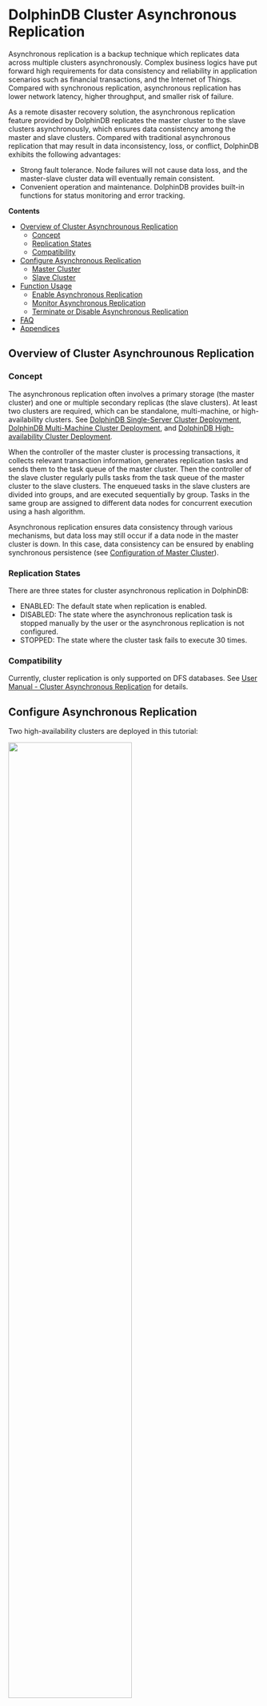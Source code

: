 # DolphinDB Cluster Asynchronous Replication

Asynchronous replication is a backup technique which replicates data across multiple clusters asynchronously. Complex business logics have put forward high requirements for data consistency and reliability in application scenarios such as financial transactions, and the Internet of Things. Compared with synchronous replication, asynchronous replication has lower network latency, higher throughput, and smaller risk of failure.

As a remote disaster recovery solution, the asynchronous replication feature provided by DolphinDB replicates the master cluster to the slave clusters asynchronously, which ensures data consistency among the master and slave clusters. Compared with traditional asynchronous replication that may result in data inconsistency, loss, or conflict, DolphinDB exhibits the following advantages:

- Strong fault tolerance. Node failures will not cause data loss, and the master-slave cluster data will eventually remain consistent.
- Convenient operation and maintenance. DolphinDB provides built-in functions for status monitoring and error tracking.

**Contents**
- [Overview of Cluster Asynchrounous Replication](#overview-of-cluster-asynchrounous-replication)
  - [Concept](#concept)
  - [Replication States](#replication-states)
  - [Compatibility](#compatibility)
- [Configure Asynchronous Replication](#configure-asynchronous-replication)
  - [Master Cluster](#master-cluster)
  - [Slave Cluster](#slave-cluster)
- [Function Usage](#function-usage)
  - [Enable Asynchronous Replication](#enable-asynchronous-replication)
  - [Monitor Asynchronous Replication](#monitor-asynchronous-replication)
  - [Terminate or Disable Asynchronous Replication](#terminate-or-disable-asynchronous-replication)
- [FAQ](#faq)
- [Appendices](#appendices)

## Overview of Cluster Asynchrounous Replication

### Concept

The asynchronous replication often involves a primary storage (the master cluster) and one or multiple secondary replicas (the slave clusters). At least two clusters are required, which can be standalone, multi-machine, or high-availability clusters. See [DolphinDB Single-Server Cluster Deployment](./single_machine_cluster_deploy.md), [DolphinDB Multi-Machine Cluster Deployment](./multi_machine_cluster_deployment.md), and [DolphinDB High-availability Cluster Deployment](./ha_cluster_deployment.md).

When the controller of the master cluster is processing transactions, it collects relevant transaction information, generates replication tasks and sends them to the task queue of the master cluster. Then the controller of the slave cluster regularly pulls tasks from the task queue of the master cluster to the slave clusters. The enqueued tasks in the slave clusters are divided into groups, and are executed sequentially by group. Tasks in the same group are assigned to different data nodes for concurrent execution using a hash algorithm.

Asynchronous replication ensures data consistency through various mechanisms, but data loss may still occur if a data node in the master cluster is down. In this case, data consistency can be ensured by enabling synchronous persistence (see [Configuration of Master Cluster](###master_cluster)).

### Replication States

There are three states for cluster asynchronous replication in DolphinDB:

- ENABLED: The default state when replication is enabled.
- DISABLED: The state where the asynchronous replication task is stopped manually by the user or the asynchronous replication is not configured.
- STOPPED: The state where the cluster task fails to execute 30 times.

### Compatibility

Currently, cluster replication is only supported on DFS databases. See [User Manual - Cluster Asynchronous Replication](https://www.dolphindb.com/help/DatabaseandDistributedComputing/Database/ClusterAsyncReplication.html) for details.

## Configure Asynchronous Replication

Two high-availability clusters are deployed in this tutorial:

<img src="./images/async_replication/2_1.png" width=70%>

The configuration file for the master cluster is in the */dolphindb/server/cluster1/config* directory, and that for the slave cluster is in the */dolphindb/server/cluster2/config* directory. See [User Manual - Configuration](https://www.dolphindb.com/help/DatabaseandDistributedComputing/Configuration/index.html) for details.

### Master Cluster

(1) Log in the P1 server and navigate to the */dolphindb/server/cluster1/config* directory.

(2) Configure the controller:

- Execute the following shell command to modify the *controller.cfg* file:

```
vim ./controller.cfg
```

- Specify the number of slave cluster as 1.

```
clusterReplicationSlaveNum=1
```

(3) Configure the data node:

- Modify the *cluster.cfg* file:

```
vim ./cluster.cfg
```

- Add the following parameters to the *.cfg* file

```
clusterReplicationMode=master
clusterReplicationWorkDir=/dolphindb/server/cluster1/replication
clusterReplicationSyncPersistence=false
```

The parameter *clusterReplicationSyncPersistence* specifies a Boolean value indicating whether to persist data of write tasks synchronously or asynchronously. Note that the synchronous persistence ensures data consistency but may affect transaction efficiency, while asynchronous persistence improves performance but may cause data loss in node crashes.

(4) Repeat step 1 to 3 on the other servers of the master cluster to synchronize the configuration. In this example, the P2 and P3 servers are configured in the same way.

### Slave Cluster

(1) Log in the server P1 and direct to the */dolphindb/server/cluster2/confi*g directory.

(2) Configure the controller:

- Execute the following shell command to modify the *controller.cfg* file:

```
vim ./controller.cfg
```

- Specify IP:port of the controller of the master cluster.

```
clusterReplicationMasterCtl=10.0.0.1:8848
```

If the master cluster is a high-availability cluster, any controller in the raft group can be specified. This example uses the controller of server P1.

(3) Configure the data node:

- Modify the *cluster.cfg* file:

```
vim ./cluster.cfg
```

- Add the following parameters to the *.cfg* file

```
clusterReplicationMode=slave
clusterReplicationExecutionUsername=admin
clusterReplicationExecutionPassword=123456
```

The specified user must have been granted to process transactions, i.e., the operations on the master cluster can be executed on the slave clusters by the user. Otherwise the asynchronous tasks would fail. See details of [User Access Control](https://www.dolphindb.com/help/SystemManagement/UserAccessControl.html).

(4) Repeat step 1 to 3 on the other servers of the slave cluster to synchronize the configuration. 

## Function Usage

The following example uses a data node of the master cluster (hereinafter referred as dataNodeMaster) and a data node of the slave cluster (hereinafter referred as dataNodeSlave) to demonstrate the asynchronous replication feature in DolphinDB.

### Enable Asynchronous Replication

(1) Create a database on dataNodeMaster for later reference:

```
// create database testDB
login("admin", "123456")
dbName = "dfs://testDB"
if(existsDatabase(dbName)){
  dropDatabase(dbName)
}
db = database(dbName, VALUE, 2023.01.01..2023.12.31)
```

(2) Enable asynchronous replication

By default, asynchronous replication is enabled for a cluster, but it is disabled for a new database that is created within the cluster. You can use the function `setDatabaseForClusterReplication` on a data node of the master cluster (dataNodeMaster in this example) to enable asynchronous replication for a specific database.

```
setDatabaseForClusterReplication(db, true)
```

(3) Check whether asynchronous replication is enabled for the databases:

```
schema(db).clusterReplicationEnabled
```

Returning true means asynchronous replication is enabled. Alternatively, you can use function `getDatabaseClusterReplicationStatus` to check the replication status of all databases. Note that the function only takes effect when the databases already contain data.

```
getDatabaseClusterReplicationStatus()
```

The result is shown as follows:

<img src="./images/async_replication/3_1.png" width=40%>

### Monitor Asynchronous Replication

(1) Execute the following script on dataNodeMaster to create a DFS table:

```
// create a DFS table
tbName = "testTB"
colNames = `SecurityID`DateTime`PreClosePx`OpenPx`HighPx`LowPx`LastPx`Volume`Amount
colTypes = [SYMBOL, DATETIME, DOUBLE, DOUBLE, DOUBLE, DOUBLE, DOUBLE, INT, DOUBLE]
schemaTable = table(1:0, colNames, colTypes)
db.createPartitionedTable(table=schemaTable, tableName=tbName, partitionColumns=`DateTime)
```

(2) Check whether the slave cluster has replicated the databases and tables in the master cluster on dataNodeSlave:

```
loadTable("dfs://testDB", "testTB")
```

If the execution succeeded, the slave cluster has replicated the database dfs://testDB and table tableTB from the master cluster.

(3) Then simulate the 1-minute OHLC data of 5,000 stock for a day on dataNodeMaster:

```
// simulate the data and write to the table
n = 1210000
randPrice = round(10+rand(1.0, 100), 2)
randVolume = 100+rand(100, 100)
SecurityID = lpad(string(take(0..4999, 5000)), 6, `0)
DateTime = (2023.01.08T09:30:00 + take(0..120, 121)*60).join(2023.01.08T13:00:00 + take(0..120, 121)*60)
PreClosePx = rand(randPrice, n)
OpenPx = rand(randPrice, n)
HighPx = rand(randPrice, n)
LowPx = rand(randPrice, n)
LastPx = rand(randPrice, n)
Volume = int(rand(randVolume, n))
Amount = round(LastPx*Volume, 2)
tmp = cj(table(SecurityID), table(DateTime))
t = tmp.join!(table(PreClosePx, OpenPx, HighPx, LowPx, LastPx, Volume, Amount))
dbName = "dfs://testDB"
tbName = "testTB"
loadTable(dbName, tbName).append!(t)
```

(4) Check whether the data has been replicated to the slave clusters:

```
select count(*) from loadTable("dfs://testDB", "testTB")
```

The result shows: 

<img src="./images/async_replication/3_2.png" width=30%>

The table on the slave cluster contains 1,210,000 records, meaning the data has been replicated.

To get the detailed status information about asynchronous replication, you can use the following functions:

- `getMasterReplicationStatus`
- `getSlaveReplicationStatus`
- `getRecentSlaveReplicationInfo`
- `getClusterReplicationMetrics`

(5) Check the task queue status of the master cluster on dataNodeMaster:

```
rpc(getControllerAlias(), getMasterReplicationStatus)
```

The function `getMasterReplicationStatus` can only be executed on a controller (which can be accessed with function `rpc`). It returns:

<img src="./images/async_replication/3_3.png" width=80%>

As shown above, three replication tasks are generated on the master cluster: 1- creating databases, 2- creating tables, and  3- writing data.

(6) Accordingly, call the function getSlaveReplicationStatus[ ](https://www.dolphindb.cn/cn/help/FunctionsandCommands/FunctionReferences/g/getSlaveReplicationStatus.html?highlight=异步复制)on dataNodeSlave to check the task queue status of the slave clusters:

```
rpc(getControllerAlias(), getSlaveReplicationStatus)
```

It returns

<img src="./images/async_replication/3_4.png" width=80%>

The result indicates that the slave cluster receives the three replication tasks and the tasks have been finished.



To retrieve further replication information on dataNodeSlave, you can use:

-  `getRecentSlaveReplicationInfo` on dataNodeSlave to check the latest task status of each slave cluster:

```
rpc(getControllerAlias(), getRecentSlaveReplicationInfo)
```

It returns

<img src="./images/async_replication/3_5.png" width=70%>

As shown above, the latest task was received via the controller 10.0.0.3:8711, and the last finished task ID is 3.

- `getClusterReplicationMetrics` on dataNodeSlave to check the task progress in the slave cluster.

```
rpc(getControllerAlias(), getClusterReplicationMetrics, 30)
```

The last parameter *secs* specifies the time range of the returned replication metrics. The function returns: 

<img src="./images/async_replication/3_6.png" width=70%>

The result shows that three tasks have been finished in the last 30 seconds, and the average elapsed time is 00:00:00.537.

**Note**: If the parameter *secs* is set to -1, the function returns the replication metrics since asynchronous replication was enabled.

### Terminate or Disable Asynchronous Replication

Execute the following script to temporarily stop the asynchronous replication:

```
rpc(getControllerAlias(), stopClusterReplication)
```

If it is called on the master cluster, the replication status is marked as "DISABLED", and the subsequent tasks will not be put in the task queue. If it is called on the slave cluster, the slave cluster stops receiving new replication tasks, but the tasks that are already in progress will not be stopped.

To restart asynchronous replication, call function `startClusterReplication` on a controller. The cluster status will be marked as "ENABLED". 

To disable asynchronous replication after tasks are completed, use function `setDatabaseForClusterReplication`.

```
setDatabaseForClusterReplication(db, false)
```

## FAQ

**Q: Replication is not enabled**

The following error message is reported:

<img src="./images/async_replication/4_1.png" width=60%>

Asynchronous replication is not properly configured for the cluster. See Chap 02.

**Q: Abnormal termination of replication tasks**

The replication tasks may be terminated abnormally due to exception: 

<img src="./images/async_replication/4_2.png" width=80%>

Use function getSlaveReplicationStatus to check the task status and the result shows the task with ID 938 has "FAILED". The cluster status is "STOPPED".

The task failure could be due to insufficient disk capacity, no file write permission, and etc. The last column **details** displays the reason for the failure. To re-execute all failed tasks on the slave clusters, use getSlaveReplicationStatus to restart asynchronous replication.

If the issue cannot be solved, please contact our support engineers for help. You can temporarily skip the task and continue to execute subsequent tasks by executing the following script on a data node of the slave cluster:

```
rpc(getControllerAlias(), skipClusterReplicationTask, 938)
rpc(getControllerAlias(), startClusterReplication)
```

The script first skips the failed task 938 with skipClusterReplicationTask , and then restarts the replication with startClusterReplication. The skipped task will be marked as "finished".

## Appendices

Asynchronous replication demo (master cluster):

demo_asynMaster.dos: [Asynchronous_Replication](https://github.com/dolphindb/Tutorials_CN/blob/master/script/async_replication)

Asynchronous replication demo (slave cluster):

demo_asynSlave.dos: [Asynchronous_Replication](https://github.com/dolphindb/Tutorials_CN/blob/master/script/async_replication)



